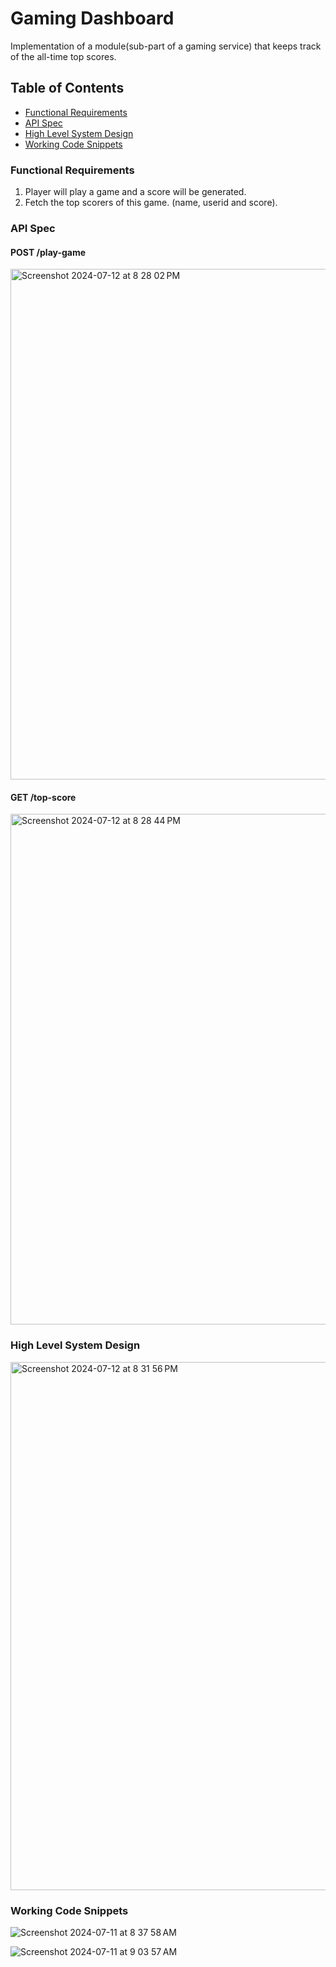 # Gaming Dashboard
Implementation of a module(sub-part of a gaming service) that keeps track of the all-time top scores.
## Table of Contents
- [Functional Requirements](#functional-requirements)
- [API Spec](#api-spec)
- [High Level System Design](#high-level-system-design)
- [Working Code Snippets](#working-code-snippets)

### Functional Requirements
 
  1. Player will play a game and a score will be generated.
  2. Fetch the top scorers of this game. (name, userid and score).

  ### API Spec
####   POST /play-game
  <img width="817" alt="Screenshot 2024-07-12 at 8 28 02 PM" src="https://github.com/user-attachments/assets/203d1ef6-c7e6-4a7c-9783-db0f9135e299"> 

####   GET /top-score
  <img width="817" alt="Screenshot 2024-07-12 at 8 28 44 PM" src="https://github.com/user-attachments/assets/51627fe1-5aea-4915-a907-bb88c594ce4c">

### High Level System Design
<img width="845" alt="Screenshot 2024-07-12 at 8 31 56 PM" src="https://github.com/user-attachments/assets/1291b8c5-24e3-4515-951e-3d95b5e4bdd3">

### Working Code Snippets
![Screenshot 2024-07-11 at 8 37 58 AM](https://github.com/user-attachments/assets/641927c8-81f1-4891-9c8b-3644d3340ed5)

![Screenshot 2024-07-11 at 9 03 57 AM](https://github.com/user-attachments/assets/76cb7cf8-ef16-48a2-a813-ba862b40f5b4)
